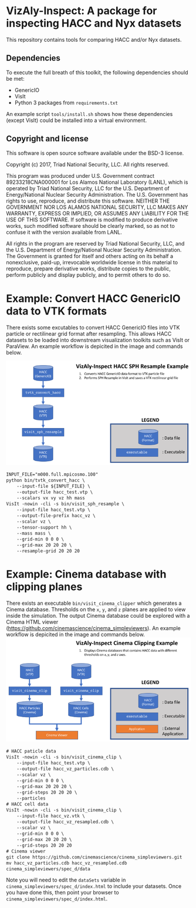 # VizAly-Inspect: A package for inspecting HACC and Nyx datasets

This repository contains tools for comparing HACC and/or Nyx datasets.

## Dependencies

To execute the full breath of this toolkit, the following dependencies should be met:
  * GenericIO
  * VisIt
  * Python 3 packages from ``requirements.txt``

An example script ``tools/install.sh`` shows how these dependencies (except VisIt) could be installed into a virtual environment.

## Copyright and license
This software is open source software available under the BSD-3 license.

Copyright (c) 2017, Triad National Security, LLC. All rights reserved.

This program was produced under U.S. Government contract 89233218CNA000001 for Los Alamos National Laboratory (LANL), which is operated by Triad National Security, LLC for the U.S. Department of Energy/National Nuclear Security Administration. The U.S. Government has rights to use, reproduce, and distribute this software. NEITHER THE GOVERNMENT NOR LOS ALAMOS NATIONAL SECURITY, LLC MAKES ANY WARRANTY, EXPRESS OR IMPLIED, OR ASSUMES ANY LIABILITY FOR THE USE OF THIS SOFTWARE. If software is modified to produce derivative works, such modified software should be clearly marked, so as not to confuse it with the version available from LANL.

All rights in the program are reserved by Triad National Security, LLC, and the U.S. Department of Energy/National Nuclear Security Administration. The Government is granted for itself and others acting on its behalf a nonexclusive, paid-up, irrevocable worldwide license in this material to reproduce, prepare derivative works, distribute copies to the public, perform publicly and display publicly, and to permit others to do so.

# Example: Convert HACC GenericIO data to VTK formats

There exists some excutables to convert HACC GenericIO files into VTK particle or rectilinear grid format after resampling.
This allows HACC datasets to be loaded into downstream visualization toolkits such as VisIt or ParaView.
An example workflow is depicited in the image and commands below.

![workflow_convert](docs/workflow_convert.png)
```
INPUT_FILE="m000.full.mpicosmo.100"
python bin/tvtk_convert_hacc \
    --input-file ${INPUT_FILE} \
    --output-file hacc_test.vtp \
    --scalars vx vy vz hh mass
VisIt -nowin -cli -s bin/visit_sph_resample \
    --input-file hacc_test.vtp \
    --output-file-prefix hacc_vz \
    --scalar vz \
    --tensor-support hh \
    --mass mass \
    --grid-min 0 0 0 \
    --grid-max 20 20 20 \
    --resample-grid 20 20 20
```

# Example: Cinema database with clipping planes

There exists an executable ``bin/visit_cinema_clipper`` which generates a Cinema database.
Thresholds on the ``x``, ``y``, and ``z`` planes are applied to view inside the simulation.
The output Cinema database could be explored with a Cinema HTML viewer (https://github.com/cinemascience/cinema_simpleviewers).
An example workflow is depicited in the image and commands below.
![workflow_cinema_clipper](docs/workflow_cinema_clipper.png)
```
# HACC paticle data
VisIt -nowin -cli -s bin/visit_cinema_clip \
    --input-file hacc_test.vtp \
    --output-file hacc_vz_particles.cdb \
    --scalar vz \
    --grid-min 0 0 0 \
    --grid-max 20 20 20 \
    --grid-steps 20 20 20 \
    --particles
# HACC cell data
VisIt -nowin -cli -s bin/visit_cinema_clip \
    --input-file hacc_vz.vtk \
    --output-file hacc_vz_resampled.cdb \
    --scalar vz \
    --grid-min 0 0 0 \
    --grid-max 20 20 20 \
    --grid-steps 20 20 20
# Cinema viewer
git clone https://github.com/cinemascience/cinema_simpleviewers.git
mv hacc_vz_particles.cdb hacc_vz_resampled.cdb cinema_simpleviewers/spec_d/data
```
Note you will need to edit the ``dataSets`` variable in ``cinema_simpleviewers/spec_d/index.html`` to include your datasets.
Once you have done this, then point your browser to ``cinema_simpleviewers/spec_d/index.html``.
